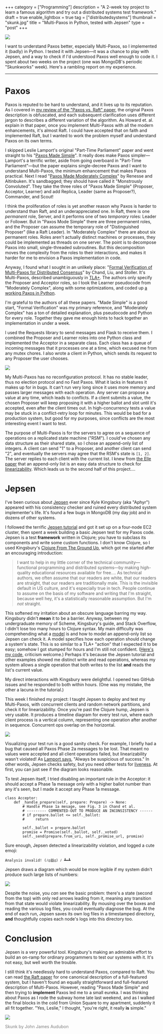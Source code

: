 +++
category = ["Programming"]
description = "A 2-week toy project to learn a famous algorithm and try out a distributed systems test framework."
draft = true
enable_lightbox = true
tag = ["distributedsystems"]
thumbnail = "skunk.jpg"
title = "Multi-Paxos in Python, tested with Jepsen"
type = "post"
+++

![](skunk.jpg)

I want to understand Paxos better, especially Multi-Paxos, so I implemented it (badly) in Python. I
tested it with Jepsen&mdash;it was a chance to play with Jepsen, and a way to check if I'd
understood Paxos well enough to code it. I spent about two weeks on the project (one was MongoDB's periodic "Skunkworks"
week). Here's a rambling report on my experience.

***

# Paxos

Paxos is reputed to be hard to understand, and it lives up to its reputation. As I covered
in [my review of the "Paxos vs. Raft" paper](/paxos-vs-raft), the original Paxos description is
obfuscated, and each subsequent clarification uses different jargon to describes a different variation of the algorithm. As Howard et. al. explain in that paper, once you implement Multi-Paxos with all
the modern enhancements, it's almost Raft. I could have accepted that on faith and implemented Raft,
but I wanted to work the problem myself and understand Paxos on its own terms.

I skipped Leslie Lamport's original "Part-Time Parliament" paper and went straight to
his "[Paxos Made Simple](https://lamport.azurewebsites.net/pubs/paxos-simple.pdf)". It really does
make Paxos simpler&mdash;Lamport's a terrific writer, aside from going overboard in "Part-Time
Parliament"&mdash;but the paper explains single-decree Paxos and I want to understand Multi-Paxos,
the minimum enhancement that makes Paxos practical. Next I
read "[Paxos Made Moderately Complex](https://www.cs.cornell.edu/courses/cs7412/2011sp/paxos.pdf)"
by Renesse and Altinbuken. It's sandbagged; they should have called it "Monstrously Convoluted".
They take the three roles of "Paxos Made Simple" (Proposer, Acceptor, Learner) and add Replica,
Leader (same as Proposer?), Commander, and Scout!

I think the proliferation of roles is yet another reason why Paxos is harder to understand than
Raft, and an underappreciated one. In Raft, there is one *permanent* role, Server, and it performs
one of two *temporary* roles: Leader or Follower. But in "Paxos Mode Simple" there are three
permanent roles, and the Proposer can assume the temporary role of "Distinguished Proposer" (like a
Raft Leader). In "Moderately Complex" there are about six permanent roles. Roles aren't actually
distinct machines or processes, they could be implemented as threads on one server. The point is to
decompose Paxos into small, single-threaded subroutines. But this decomposition moves the complexity
from the roles to their interactions, and makes it harder for me to envision a Paxos implementation
in code.

Anyway, I found what I sought in an unlikely
place: "[Formal Verification of Multi-Paxos for Distributed Consensus](https://arxiv.org/abs/1606.01387)"
by Chand, Liu, and Stoller. It's Multi-Paxos, described unambiguously
in [TLA+](https://lamport.azurewebsites.net/tla/tla.html). The authors only specify the Proposer and
Acceptor roles, so I took the Learner pseudocode from "Moderately Complex", along with some
optimizations, and coded
up [a working Paxos in Python](https://github.com/ajdavis/python-paxos-jepsen).

I'm grateful to the authors of all these papers. "Made Simple" is a good start, "Formal
Verification" was my primary reference, and "Moderately Complex" has a ton of detailed explanation,
plus pseudocode and Python for every role. Together they gave me enough hints to hack together an
implementation in under a week.

I used the Requests library to send messages and Flask to receive them. I combined the Proposer and
Learner roles into one Python class and implemented the Acceptor in a separate class. Each class has
a queue of incoming messages that it processes one at a time, which excused me from any mutex
chores. I also wrote a client in Python, which sends its request to any Proposer the user chooses.

![](python-paxos.png)

My Multi-Paxos has no reconfiguration protocol. It has no stable leader, thus no election protocol
and no Fast Paxos. What it lacks in features it makes up for in bugs. It can't run very long since
it uses more memory and passes larger messages with each operation. Any server can propose a value
at any time, which leads to conflicts. If a client submits a value, the chosen Proposer will keep
proposing it with a higher ballot and slot until it's accepted, even after the client times
out. In high-concurrency tests a value may be stuck in a conflict-retry loop for minutes. This would
be bad for a production system, but good for my purposes, since conflicts are the most interesting event
I want to test.

The purpose of Multi-Paxos is for the servers to agree on a sequence of operations on a replicated
state machine ("RSM"). I could've chosen any data structure as their shared state, so I chose an
append-only list of integers. A client can send "1" to a Proposer, and another client can send "2",
and eventually the servers may agree that the RSM's state is `[1, 2]`. The server replies to each
client with the current list. I knew
from [the Elle paper](https://people.ucsc.edu/~palvaro/elle_vldb21.pdf) that an append-only list is
an easy data structure to check for [linearizability](https://cs.brown.edu/~mph/HerlihyW90/p463-herlihy.pdf). Which leads us to the second half of this
project....

# Jepsen

I've been curious about [Jepsen](https://jepsen.io/) ever since Kyle Kingsbury (aka "Aphyr") appeared with his
consistency checker and ruined every distributed system implementer's life. It's found a few bugs in
MongoDB (my day job) and in dozens of other systems.

I followed the terrific [Jepsen tutorial](https://github.com/jepsen-io/jepsen/blob/main/doc/tutorial/index.md) and got it set up on
a four-node EC2 cluster, then spent a week building a basic Jepsen test for my Paxos code. Jepsen is a test **framework** written in Clojure; you have to subclass its components and write some custom functions. I don't know Clojure, so I used Kingsbury's [Clojure From The Ground Up](https://aphyr.com/posts/301-clojure-from-the-ground-up-welcome), which got me started after an encouraging introduction: 

> I want to help in my little corner of the technical community&mdash;functional programming and distributed systems&mdash;by making high-quality educational resources available for free.... As technical authors, we often assume that our readers are white, that our readers are straight, that our readers are traditionally male. This is the invisible default in US culture, and it's especially true in tech. People continue to assume on the basis of my software and writing that I'm straight, because well hey, it's a statistically reasonable assumption. But I'm _not_ straight.

This softened my irritation about an obscure language barring my way. Kingsbury didn't **mean** it to be a barrier. Anyway, between my undergraduate memory of Scheme, Kingsbury's guide, and Stack Overflow, I didn't lose too many hours to Clojure syntax. My main difficulty was comprehending what a [model](https://github.com/jepsen-io/jepsen/blob/main/doc/tutorial/04-checker.md) is and how to model an append-only list so Jepsen can check it. A model specifies how each operation should change a system's state. This is so similar to a TLA+ "action" that I expected it to be easy; somehow I got stumped for hours and I'm still not confident. ([Here's my code](https://github.com/ajdavis/python-paxos-jepsen/blob/master/jepsen/jepsen.paxos/src/jepsen/paxos.clj), criticism welcome.) Perhaps it's because the Jepsen tutorial and other examples showed me distinct write and read operations, whereas my system allows a single operation that both writes to the list **and** reads the list's current value.

My direct interactions with Kingsbury were delightful. I opened two GitHub issues and he responded to both within hours. (One was my mistake, the other a lacuna in the tutorial.)

This week I finished my project: I taught Jepsen to deploy and test my Multi-Paxos, with concurrent clients and random network partitions, and check it for linearizability. Once you're past the Clojure hump, Jepsen is very usable. It produces a timeline diagram for every test run, where each client process is a vertical column, representing one operation after another in sequence. Concurrent ops overlap on the horizontal.

![](timeline.png)

Visualizing your test run is a good sanity check. For example, I briefly had a bug that caused all Paxos Phase 2a messages to be lost. That meant no values were accepted and all client operations failed, but linearizability wasn't violated! As [Lamport says](https://lamport.azurewebsites.net/video/video5.html), "Always be suspicious of success." In other words, Jepsen checks safety, but you need other tests for [liveness](https://en.wikipedia.org/wiki/Liveness). At first, you can just see if the diagram looks reasonable. 

To test Jepsen itself, I tried disabling an important rule in the Acceptor: it should accept a Phase 1a message only with a
higher ballot number than any it's seen, but I made it accept any Phase 1a message.

```python3
class Acceptor:
    def _handle_prepare(self, prepare: Prepare) -> None:
        # Handle Phase 1a mesage, see Fig. 3 in Chand et al.
        # --------- COMMENTED-OUT TO PRODUCE AN INCONSISTENCY ------
        # if prepare.ballot <= self._ballot:
        #     return

        self._ballot = prepare.ballot
        promise = Promise(self._ballot, self._voted)
        self._send(prepare.from_uri, self._promise_url, promise)
```

Sure enough, Jepsen detected a linearizability violation, and logged a cute emoji:

```
Analysis invalid! (ﾉಥ益ಥ）ﾉ ┻━┻
```

Jepsen draws a diagram which would be more legible if my system didn't produce such large lists of
numbers:

![](svg.png)

Despite the noise, you *can* see the basic problem: there's a state (second from the top) with only red arrows leading
from it, meaning any transition from that state would violate linearizability. By mousing over the
boxes and reading the various log files, you could eventually diagnose the bug. At the end of each
run, Jepsen saves its own log files in a timestamped directory, **and** thoughtfully copies each
node's logs into this directory too.

# Conclusion

Jepsen is a very powerful tool. Kingsbury's making an admirable effort to build an on-ramp for ordinary programmers to test our systems with it. It's not easy, but well worth the trouble. 

I still think it's needlessly hard to understand Paxos, compared to Raft. You can read [the Raft paper](https://www.usenix.org/system/files/conference/atc14/atc14-paper-ongaro.pdf) for one canonical description of a full-featured system, but I haven't found an equally straightforward and full-featured description of Multi-Paxos. However, reading "Paxos Made Simple" and then trying to **implement** Paxos led me to a small eureka. I was thinking about Paxos as I rode the subway home late last weekend, and as I walked the final blocks in the cold from Union Square to my apartment, suddenly it all fit together. "Yes, Leslie," I thought, "you're right, it really **is** simple."

![](skunk-audubon.jpg)

<span style="color: gray">Skunk by John James Audubon</span>
